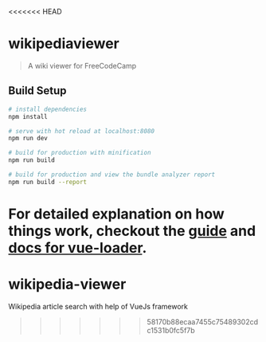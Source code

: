 <<<<<<< HEAD
# wikipediaviewer

> A wiki viewer for FreeCodeCamp

## Build Setup

``` bash
# install dependencies
npm install

# serve with hot reload at localhost:8080
npm run dev

# build for production with minification
npm run build

# build for production and view the bundle analyzer report
npm run build --report
```

For detailed explanation on how things work, checkout the [guide](http://vuejs-templates.github.io/webpack/) and [docs for vue-loader](http://vuejs.github.io/vue-loader).
=======
# wikipedia-viewer
Wikipedia article search with help of VueJs framework
>>>>>>> 58170b88ecaa7455c75489302cdc1531b0fc5f7b
